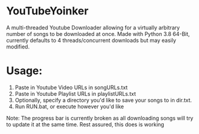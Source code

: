 # YouTubeYoinker

A multi-threaded Youtube Downloader allowing for a virtually arbitrary number of songs to be downloaded at once. Made with Python 3.8 64-Bit, currently defaults to 4 threads/concurrent downloads but may easily modified.

# Usage:
1. Paste in Youtube Video URLs in songURLs.txt
2. Paste in Youtube Playlist URLs in playlistURLs.txt
3. Optionally, specify a directory you'd like to save your songs to in dir.txt.
4. Run RUN.bat, or execute however you'd like

Note: The progress bar is currently broken as all downloading songs will try to update it at the same time. Rest assured, this does is working
